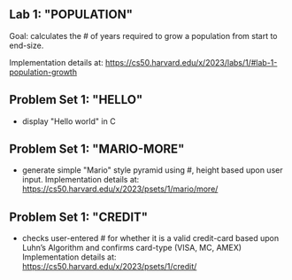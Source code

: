 ## Lab 1: "POPULATION"
Goal: calculates the # of years required to grow a population from start to end-size.

Implementation details at: https://cs50.harvard.edu/x/2023/labs/1/#lab-1-population-growth

## Problem Set 1: "HELLO"
- display "Hello world" in C

## Problem Set 1: "MARIO-MORE"
- generate simple "Mario" style pyramid using #, height based upon user input.
Implementation details at: https://cs50.harvard.edu/x/2023/psets/1/mario/more/

## Problem Set 1: "CREDIT"
- checks user-entered # for whether it is a valid credit-card based upon Luhn’s Algorithm and confirms card-type (VISA, MC, AMEX)
Implementation details at:
https://cs50.harvard.edu/x/2023/psets/1/credit/
